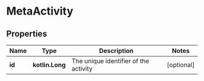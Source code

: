 
# MetaActivity

## Properties
Name | Type | Description | Notes
------------ | ------------- | ------------- | -------------
**id** | **kotlin.Long** | The unique identifier of the activity |  [optional]



